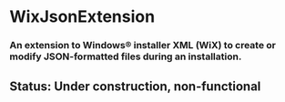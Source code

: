 # WixJsonExtension
### An extension to Windows® installer XML (WiX) to create or modify JSON-formatted files during an installation.

## Status: Under construction, non-functional
